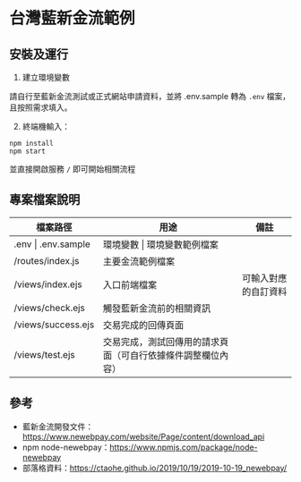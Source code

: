# 台灣藍新金流範例

## 安裝及運行

1. 建立環境變數

請自行至藍新金流測試或正式網站申請資料，並將 .env.sample 轉為 `.env` 檔案，且按照需求填入。

2. 終端機輸入：
```
npm install
npm start
```

並直接開啟服務 `/` 即可開始相關流程

## 專案檔案說明

<table>
  <thead>
    <tr>
      <th>檔案路徑</th>
      <th>用途</th>
      <th>備註</th>
    </tr>
  </thead>
  <tbody>
    <tr>
      <td>.env | .env.sample</td>
      <td>環境變數 | 環境變數範例檔案</td>
      <td></td>
    </tr>
    <tr>
      <td>/routes/index.js</td>
      <td>主要金流範例檔案</td>
      <td></td>
    </tr>
    <tr>
      <td>/views/index.ejs</td>
      <td>入口前端檔案</td>
      <td>可輸入對應的自訂資料</td>
    </tr>
    <tr>
      <td>/views/check.ejs</td>
      <td>觸發藍新金流前的相關資訊</td>
      <td></td>
    </tr>
    <tr>
      <td>/views/success.ejs</td>
      <td>交易完成的回傳頁面</td>
      <td></td>
    </tr>
    <tr>
      <td>/views/test.ejs</td>
      <td>交易完成，測試回傳用的請求頁面（可自行依據條件調整欄位內容）</td>
      <td></td>
    </tr>
  </tbody>
</table>

## 參考

- 藍新金流開發文件：https://www.newebpay.com/website/Page/content/download_api
- npm node-newebpay：https://www.npmjs.com/package/node-newebpay
- 部落格資料：https://ctaohe.github.io/2019/10/19/2019-10-19_newebpay/
